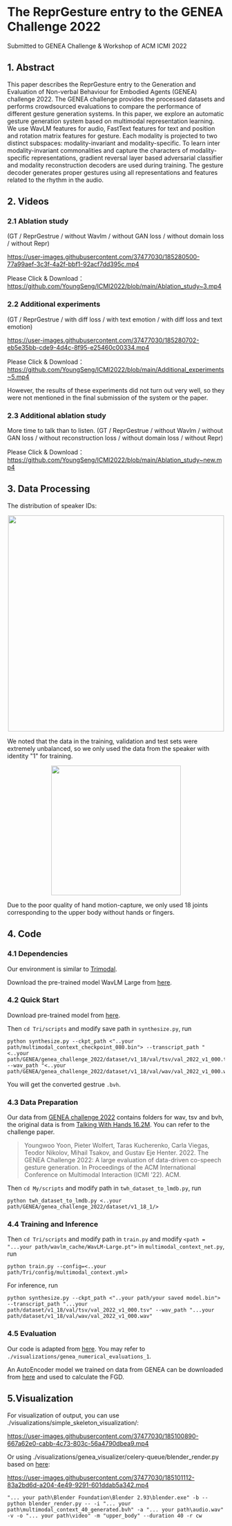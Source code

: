 # The ReprGesture entry to the GENEA Challenge 2022

Submitted to GENEA Challenge & Workshop of ACM ICMI 2022

## 1. Abstract

This paper describes the ReprGesture entry to the Generation and Evaluation of Non-verbal Behaviour for Embodied Agents (GENEA) challenge 2022. The GENEA challenge provides the processed datasets and performs crowdsourced evaluations to compare the performance of different gesture generation systems. In this paper, we explore an automatic gesture generation system based on multimodal representation learning. We use WavLM features for audio, FastText features for text and position and rotation matrix features for gesture. Each modality is projected to two distinct subspaces: modality-invariant and modality-specific. To learn inter modality-invariant commonalities and capture the characters of modality-specific representations, gradient reversal layer based adversarial classifier and modality reconstruction decoders are used during training. The gesture decoder generates proper gestures using all representations and features related to the rhythm in the audio.

## 2. Videos

### 2.1 Ablation study

(GT / ReprGestrue / without Wavlm / without GAN loss / without domain loss / without Repr)

https://user-images.githubusercontent.com/37477030/185280500-77a99aef-3c3f-4a2f-bbf1-92acf7dd395c.mp4

Please Click & Download：https://github.com/YoungSeng/ICMI2022/blob/main/Ablation_study~3.mp4

### 2.2 Additional experiments

(GT / ReprGestrue / with diff loss / with text emotion / with diff loss and text emotion)

https://user-images.githubusercontent.com/37477030/185280702-eb5e35bb-cde9-4d4c-8f95-e25460c00334.mp4

Please Click & Download：https://github.com/YoungSeng/ICMI2022/blob/main/Additional_experiments~5.mp4

However, the results of these experiments did not turn out very well, so they were not mentioned in the final submission of the system or the paper.

### 2.3 Additional ablation study

More time to talk than to listen. (GT / ReprGestrue / without Wavlm / without GAN loss / without reconstruction loss / without domain loss / without Repr)

Please Click & Download：https://github.com/YoungSeng/ICMI2022/blob/main/Ablation_study~new.mp4


## 3. Data Processing

The distribution of speaker IDs:

<div align=center>
<img src="https://user-images.githubusercontent.com/37477030/180232909-cc325614-95dc-41f3-82cc-bc0cf1de20dc.png" width="500px">
</div>

<!---
![image](https://user-images.githubusercontent.com/37477030/180232909-cc325614-95dc-41f3-82cc-bc0cf1de20dc.png)
--->

We noted that the data in the training, validation and test sets were extremely unbalanced, so we only used the data from the speaker with identity "1" for training.

<div align=center>
<img src="https://user-images.githubusercontent.com/37477030/180236015-11316fe1-025c-4fca-8b6a-a0dbab7e5d51.png" width="300px">
</div>

<!---
![screenshot_on_val_2022_v1_000](https://user-images.githubusercontent.com/37477030/180236015-11316fe1-025c-4fca-8b6a-a0dbab7e5d51.png)
--->

Due to the poor quality of hand motion-capture, we only used 18 joints corresponding to the upper body without hands or fingers.

## 4. Code

### 4.1 Dependencies

Our environment is similar to [Trimodal](https://github.com/ai4r/Gesture-Generation-from-Trimodal-Context).

Download the pre-trained model WavLM Large from [here](https://github.com/microsoft/unilm/tree/master/wavlm).

### 4.2 Quick Start

Download pre-trained model from [here](https://cloud.tsinghua.edu.cn/f/e1626f6609ef42a4a8f8/?dl=1).

Then `cd Tri/scripts` and modify save path in `synthesize.py`, run

```
python synthesize.py --ckpt_path <"..your path/multimodal_context_checkpoint_080.bin"> --transcript_path "<..your path/GENEA/genea_challenge_2022/dataset/v1_18/val/tsv/val_2022_v1_000.tsv>" --wav_path "<..your path/GENEA/genea_challenge_2022/dataset/v1_18/val/wav/val_2022_v1_000.wav>"
```

You will get the converted gestrue `.bvh`.

### 4.3 Data Preparation

Our data from [GENEA challenge 2022](https://genea-workshop.github.io/2022/challenge/) contains folders for wav, tsv and bvh, the original data is from [Talking With Hands 16.2M](https://doi.org/10.1109/ICCV.2019.00085). You can refer to the challenge paper.
> Youngwoo Yoon, Pieter Wolfert, Taras Kucherenko, Carla Viegas, Teodor Nikolov, Mihail Tsakov, and Gustav Eje Henter. 2022. The GENEA
Challenge 2022: A large evaluation of data-driven co-speech gesture generation. In Proceedings of the ACM International Conference on Multimodal
Interaction (ICMI ’22). ACM.

Then `cd My/scripts` and modify path in `twh_dataset_to_lmdb.py`, run
```
python twh_dataset_to_lmdb.py <..your path/GENEA/genea_challenge_2022/dataset/v1_18_1/>
```

### 4.4 Training and Inference

Then `cd Tri/scripts` and modify path in `train.py` and modify `<path = "...your path/wavlm_cache/WavLM-Large.pt">` in `multimodal_context_net.py`, run
```
python train.py --config=<..your path/Tri/config/multimodal_context.yml>
```

For inference, run

```
python synthesize.py --ckpt_path <"..your path/your saved model.bin"> --transcript_path "...your path/dataset/v1_18/val/tsv/val_2022_v1_000.tsv" --wav_path "...your path/dataset/v1_18/val/wav/val_2022_v1_000.wav"
```

### 4.5 Evaluation

Our code is adapted from [here](https://github.com/genea-workshop/genea_numerical_evaluations).
You may refer to `./visualizations/genea_numerical_evaluations_1`.

An AutoEncoder model we trained on data from GENEA can be downloaded from [here](https://cloud.tsinghua.edu.cn/f/5aabcd8c79f84dc19d31/?dl=1) and used to calculate the FGD.

## 5.Visualization

For visualization of output, you can use ./visualizations/simple_skeleton_visualization/:

https://user-images.githubusercontent.com/37477030/185100890-667a62e0-cabb-4c73-803c-56a4790dbea9.mp4

Or using ./visualizations/genea_visualizer/celery-queue/blender_render.py based on [here](https://github.com/TeoNikolov/genea_visualizer):

https://user-images.githubusercontent.com/37477030/185101112-83a2bd6d-a204-4e49-9291-601ddab5a342.mp4

```
"... your path\Blender Foundation\Blender 2.93\blender.exe" -b --python blender_render.py -- -i "... your path\multimodal_context_40_generated.bvh" -a "... your path\audio.wav" -v -o "... your path\video" -m "upper_body" --duration 40 -r cw
```
